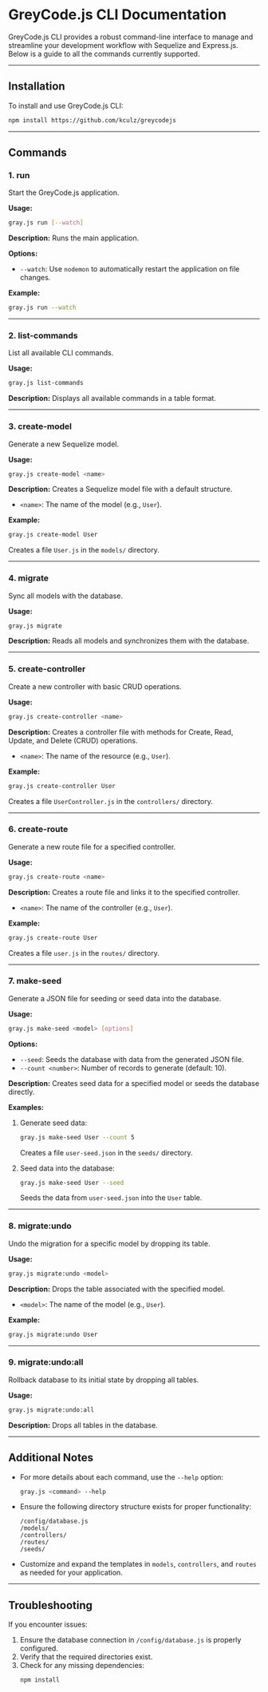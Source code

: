 # GreyCode.js CLI Documentation

GreyCode.js CLI provides a robust command-line interface to manage and streamline your development workflow with Sequelize and Express.js. Below is a guide to all the commands currently supported.

---

## Installation

To install and use GreyCode.js CLI:

```bash
npm install https://github.com/kculz/greycodejs
```

---

## Commands

### 1. **run**

Start the GreyCode.js application.

**Usage:**
```bash
gray.js run [--watch]
```

**Description:**
Runs the main application.

**Options:**
- `--watch`: Use `nodemon` to automatically restart the application on file changes.

**Example:**
```bash
gray.js run --watch
```

---

### 2. **list-commands**

List all available CLI commands.

**Usage:**
```bash
gray.js list-commands
```

**Description:**
Displays all available commands in a table format.

---

### 3. **create-model**

Generate a new Sequelize model.

**Usage:**
```bash
gray.js create-model <name>
```

**Description:**
Creates a Sequelize model file with a default structure.

- `<name>`: The name of the model (e.g., `User`).

**Example:**
```bash
gray.js create-model User
```
Creates a file `User.js` in the `models/` directory.

---

### 4. **migrate**

Sync all models with the database.

**Usage:**
```bash
gray.js migrate
```

**Description:**
Reads all models and synchronizes them with the database.

---

### 5. **create-controller**

Create a new controller with basic CRUD operations.

**Usage:**
```bash
gray.js create-controller <name>
```

**Description:**
Creates a controller file with methods for Create, Read, Update, and Delete (CRUD) operations.

- `<name>`: The name of the resource (e.g., `User`).

**Example:**
```bash
gray.js create-controller User
```
Creates a file `UserController.js` in the `controllers/` directory.

---

### 6. **create-route**

Generate a new route file for a specified controller.

**Usage:**
```bash
gray.js create-route <name>
```

**Description:**
Creates a route file and links it to the specified controller.

- `<name>`: The name of the controller (e.g., `User`).

**Example:**
```bash
gray.js create-route User
```
Creates a file `user.js` in the `routes/` directory.

---

### 7. **make-seed**

Generate a JSON file for seeding or seed data into the database.

**Usage:**
```bash
gray.js make-seed <model> [options]
```

**Options:**
- `--seed`: Seeds the database with data from the generated JSON file.
- `--count <number>`: Number of records to generate (default: 10).

**Description:**
Creates seed data for a specified model or seeds the database directly.

**Examples:**
1. Generate seed data:
   ```bash
   gray.js make-seed User --count 5
   ```
   Creates a file `user-seed.json` in the `seeds/` directory.

2. Seed data into the database:
   ```bash
   gray.js make-seed User --seed
   ```
   Seeds the data from `user-seed.json` into the `User` table.

---

### 8. **migrate:undo**

Undo the migration for a specific model by dropping its table.

**Usage:**
```bash
gray.js migrate:undo <model>
```

**Description:**
Drops the table associated with the specified model.

- `<model>`: The name of the model (e.g., `User`).

**Example:**
```bash
gray.js migrate:undo User
```

---

### 9. **migrate:undo:all**

Rollback database to its initial state by dropping all tables.

**Usage:**
```bash
gray.js migrate:undo:all
```

**Description:**
Drops all tables in the database.

---

## Additional Notes

- For more details about each command, use the `--help` option:
  ```bash
  gray.js <command> --help
  ```

- Ensure the following directory structure exists for proper functionality:
  ```plaintext
  /config/database.js
  /models/
  /controllers/
  /routes/
  /seeds/
  ```

- Customize and expand the templates in `models`, `controllers`, and `routes` as needed for your application.

---

## Troubleshooting

If you encounter issues:

1. Ensure the database connection in `/config/database.js` is properly configured.
2. Verify that the required directories exist.
3. Check for any missing dependencies:
   ```bash
   npm install
   ```

